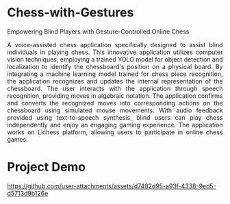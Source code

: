 # Chess-with-Gestures
Empowering Blind Players with Gesture-Controlled Online Chess

<div align="justify">

A voice-assisted chess application specifically designed to assist blind individuals in playing chess. This innovative application utilizes computer vision techniques, employing a trained YOLO model for object detection and localization to identify the chessboard's position on a physical board. By integrating a machine learning model trained for chess piece recognition, the application recognizes and updates the internal representation of the chessboard. The user interacts with the application through speech recognition, providing moves in algebraic notation. The application confirms and converts the recognized moves into corresponding actions on the chessboard using simulated mouse movements. With audio feedback provided using text-to-speech synthesis, blind users can play chess independently and enjoy an engaging gaming experience. The application works on Lichess platform, allowing users to participate in online chess games.
</div>

# Project Demo


https://github.com/user-attachments/assets/d7482d95-a93f-4338-9ed5-d5713d9b126e

